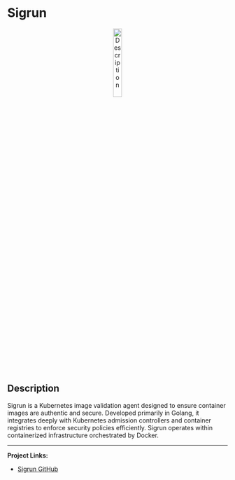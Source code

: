 # Sigrun

<p align="center">
  <img src="../img/sigrun1.png" alt="Description" width="20%">
</p>


## Description

Sigrun is a Kubernetes image validation agent designed to ensure container images are authentic and secure. Developed primarily in Golang, it integrates deeply with Kubernetes admission controllers and container registries to enforce security policies efficiently. Sigrun operates within containerized infrastructure orchestrated by Docker.

---

**Project Links:**  
- [Sigrun GitHub](https://github.com/kube-tarian/sigrun)
